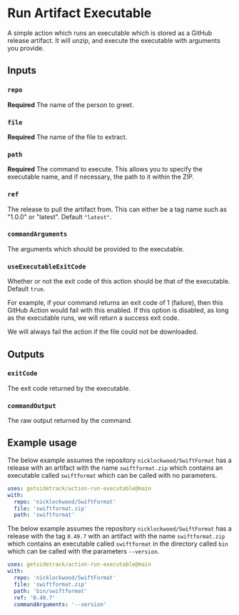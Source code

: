 # Run Artifact Executable

A simple action which runs an executable which is stored as a GitHub release artifact. It will unzip, and execute the executable with arguments you provide.

## Inputs

### `repo`

**Required** The name of the person to greet.

### `file`

**Required** The name of the file to extract.

### `path`

**Required** The command to execute. This allows you to specify the executable name, and if necessary, the path to it within the ZIP.

### `ref`

The release to pull the artifact from. This can either be a tag name such as "1.0.0" or "latest". Default `"latest"`.

### `commandArguments`

The arguments which should be provided to the executable.

### `useExecutableExitCode`

Whether or not the exit code of this action should be that of the executable. Default `true`.

For example, if your command returns an exit code of 1 (failure), then this GitHub Action would fail with this enabled.
If this option is disabled, as long as the executable runs, we will return a success exit code.

We will always fail the action if the file could not be downloaded.

## Outputs

### `exitCode`

The exit code returned by the executable.

### `commandOutput`

The raw output returned by the command.

## Example usage

The below example assumes the repository `nicklockwood/SwiftFormat` has a release with an artifact with the name `swiftformat.zip` which contains an executable called `swiftformat` which can be called with no parameters.

```yaml
uses: getsidetrack/action-run-executable@main
with:
  repo: 'nicklockwood/SwiftFormat'
  file: 'swiftformat.zip'
  path: 'swiftformat'
```

The below example assumes the repository `nicklockwood/SwiftFormat` has a release with the tag `0.49.7` with an artifact with the name `swiftformat.zip` which contains an executable called `swiftformat` in the directory called `bin` which can be called with the parameters `--version`.

```yaml
uses: getsidetrack/action-run-executable@main
with:
  repo: 'nicklockwood/SwiftFormat'
  file: 'swiftformat.zip'
  path: 'bin/swiftformat'
  ref: '0.49.7'
  commandArguments: '--version'
```
